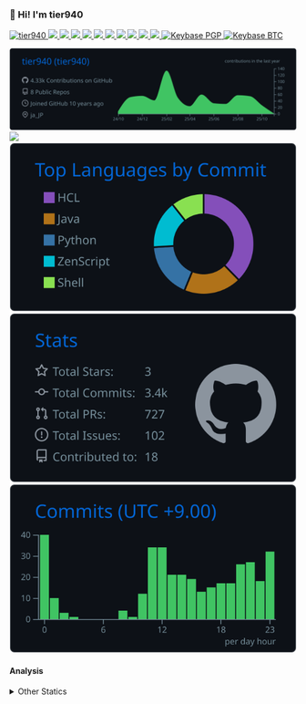 ### 👋 Hi! I'm tier940

<p align="left"> 
  <a href="https://github.com/tier940/tier940/">
    <img src="https://komarev.com/ghpvc/?username=tier940" alt="tier940" />
  </a>
  <a href="http://twitter.com/tier940">
    <img height="20" src="https://img.shields.io/twitter/follow/tier940?label=Twitter&logo=twitter&style=flat" />
  </a>
  <a href="https://github.com/tier940">
    <img height="20" src="https://img.shields.io/github/followers/tier940?label=follow&logo=github&style=flat" />
  </a>
  <a href="https://www.reddit.com/user/tier940">
    <img height="20" src="https://img.shields.io/reddit/user-karma/combined/tier940?label=Reddit&logo=reddit&style=flat" />
  </a>
  <a href="https://stackoverflow.com/users/17317833/tier940">
    <img height="20" src="https://img.shields.io/stackexchange/stackoverflow/r/17317833?label=StackOverflow&logo=stack-overflow&style=flat" />
  </a>
  <a href="https://zenn.dev/tier940">
    <img height="20" src="https://zenn.badge.nikaera.com/s/tier940/likes" />
  </a>
  <a href="https://zenn.dev/tier940">
    <img height="20" src="https://zenn.badge.nikaera.com/s/tier940/followers" />
  </a>
  <a href="https://zenn.dev/tier940">
    <img height="20" src="https://zenn.badge.nikaera.com/s/tier940/articles" />
  </a>
  <a href="http://qiita.com/tier940">
    <img height="20" src="https://qiita-badge.apiapi.app/s/tier940/posts.svg" />
  </a>
  <a href="http://qiita.com/tier940">
    <img height="20" src="https://qiita-badge.apiapi.app/s/tier940/contributions.svg" />
  </a>
  <a href="https://github.com/tier940/tier940/">
    <img height="20" src="https://github.com/tier940/tier940/actions/workflows/main.yml/badge.svg" />
  </a>
  <a href="https://keybase.io/tier940">
    <img alt="Keybase PGP" src="https://img.shields.io/keybase/pgp/tier940">
  </a>
  <a href="https://keybase.io/tier940">
    <img alt="Keybase BTC" src="https://img.shields.io/keybase/btc/tier940">
  </a>
</p>

[![](https://raw.githubusercontent.com/tier940/tier940/main/profile-summary-card-output/github_dark/0-profile-details.svg)](https://github.com/vn7n24fzkq/github-profile-summary-cards)
[![](https://raw.githubusercontent.com/tier940/tier940/main/profile-summary-card-output/github_dark/1-repos-per-language.svg)](https://github.com/vn7n24fzkq/github-profile-summary-cards) [![](https://raw.githubusercontent.com/tier940/tier940/main/profile-summary-card-output/github_dark/2-most-commit-language.svg)](https://github.com/vn7n24fzkq/github-profile-summary-cards)
[![](https://raw.githubusercontent.com/tier940/tier940/main/profile-summary-card-output/github_dark/3-stats.svg)](https://github.com/vn7n24fzkq/github-profile-summary-cards) [![](https://raw.githubusercontent.com/tier940/tier940/main/profile-summary-card-output/github_dark/4-productive-time.svg)](https://github.com/vn7n24fzkq/github-profile-summary-cards)


#### Analysis
<!-- <img height="150" src="https://github.com/tier940/tier940/blob/master/images/stat.svg" alt="Alternative Text"/> -->

<details>
  <summary>Other Statics</summary>
  <!--START_SECTION:waka-->
![Code Time](http://img.shields.io/badge/Code%20Time-6%2C573%20hrs%2031%20mins-blue)

**🐱 My GitHub Data** 

> 📦 86.3 kB Used in GitHub's Storage 
 > 
> 💼 Opted to Hire
 > 
> 📜 14 Public Repositories 
 > 
> 🔑 9 Private Repositories 
 > 
**I'm an Early 🐤** 

```text
🌞 Morning                2712 commits        ████░░░░░░░░░░░░░░░░░░░░░   17.03 % 
🌆 Daytime                5789 commits        █████████░░░░░░░░░░░░░░░░   36.36 % 
🌃 Evening                5715 commits        █████████░░░░░░░░░░░░░░░░   35.89 % 
🌙 Night                  1707 commits        ███░░░░░░░░░░░░░░░░░░░░░░   10.72 % 
```
📅 **I'm Most Productive on Saturday** 

```text
Monday                   1685 commits        ███░░░░░░░░░░░░░░░░░░░░░░   10.58 % 
Tuesday                  2475 commits        ████░░░░░░░░░░░░░░░░░░░░░   15.54 % 
Wednesday                1882 commits        ███░░░░░░░░░░░░░░░░░░░░░░   11.82 % 
Thursday                 1622 commits        ███░░░░░░░░░░░░░░░░░░░░░░   10.19 % 
Friday                   2332 commits        ████░░░░░░░░░░░░░░░░░░░░░   14.65 % 
Saturday                 3046 commits        █████░░░░░░░░░░░░░░░░░░░░   19.13 % 
Sunday                   2881 commits        █████░░░░░░░░░░░░░░░░░░░░   18.09 % 
```


📊 **This Week I Spent My Time On** 

```text
🕑︎ Time Zone: Asia/Tokyo

💬 Programming Languages: 
Other                    27 hrs 39 mins      ███████████████░░░░░░░░░░   58.96 % 
YAML                     10 hrs 46 mins      ██████░░░░░░░░░░░░░░░░░░░   22.98 % 
Markdown                 5 hrs 38 mins       ███░░░░░░░░░░░░░░░░░░░░░░   12.02 % 
HCL                      28 mins             ░░░░░░░░░░░░░░░░░░░░░░░░░   01.00 % 
Dockerfile               24 mins             ░░░░░░░░░░░░░░░░░░░░░░░░░   00.86 % 

🔥 Editors: 
Chrome                   30 hrs 19 mins      ████████████████░░░░░░░░░   64.64 % 
VS Code                  15 hrs 57 mins      █████████░░░░░░░░░░░░░░░░   34.01 % 
IntelliJ IDEA            38 mins             ░░░░░░░░░░░░░░░░░░░░░░░░░   01.35 % 

💻 Operating System: 
Windows                  32 hrs 6 mins       █████████████████░░░░░░░░   68.43 % 
Linux                    14 hrs 48 mins      ████████░░░░░░░░░░░░░░░░░   31.57 % 
```

**I Mostly Code in Java** 

```text
Java                     10 repos            █████████░░░░░░░░░░░░░░░░   37.04 % 
Shell                    3 repos             ███░░░░░░░░░░░░░░░░░░░░░░   11.11 % 
HCL                      3 repos             ███░░░░░░░░░░░░░░░░░░░░░░   11.11 % 
Python                   2 repos             ██░░░░░░░░░░░░░░░░░░░░░░░   07.41 % 
JavaScript               1 repo              █░░░░░░░░░░░░░░░░░░░░░░░░   03.70 % 
```



**Timeline**

![Lines of Code chart](https://raw.githubusercontent.com/tier940/tier940/main/assets/bar_graph.png)


 Last Updated on 23/10/2025 01:04:54 UTC
<!--END_SECTION:waka-->
</details>
